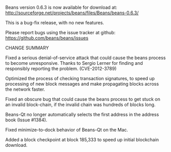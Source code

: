 Beans version 0.6.3 is now available for download at:
  http://sourceforge.net/projects/beans/files/Beans/beans-0.6.3/

This is a bug-fix release, with no new features.

Please report bugs using the issue tracker at github:
  https://github.com/beans/beans/issues

CHANGE SUMMARY

Fixed a serious denial-of-service attack that could cause the
beans process to become unresponsive. Thanks to Sergio Lerner
for finding and responsibly reporting the problem. (CVE-2012-3789)

Optimized the process of checking transaction signatures, to
speed up processing of new block messages and make propagating
blocks across the network faster.

Fixed an obscure bug that could cause the beans process to get
stuck on an invalid block-chain, if the invalid chain was
hundreds of blocks long.

Beans-Qt no longer automatically selects the first address
in the address book (Issue #1384).

Fixed minimize-to-dock behavior of Beans-Qt on the Mac.

Added a block checkpoint at block 185,333 to speed up initial
blockchain download.
